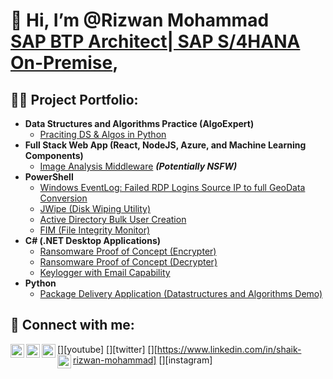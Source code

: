 <h1>👋 Hi, I’m @Rizwan Mohammad <br/><a href="https://github.com/rimo-de">SAP BTP Architect| SAP S/4HANA On-Premise</a>, <br/> </h1>

<h2>👨‍💻 Project Portfolio:</h2>

- <b>Data Structures and Algorithms Practice (AlgoExpert)</b>
  - [Praciting DS & Algos in Python](https://github.com/joshmadakor1/Algorithms-Practice)
- <b>Full Stack Web App (React, NodeJS, Azure, and Machine Learning Components)</b>
  - [Image Analysis Middleware](https://github.com/joshmadakor1/4chan-Image-Analysis-Middleware-C964) <b><i>(Potentially NSFW)</b></i>
- <b>PowerShell</b>
  - [Windows EventLog: Failed RDP Logins Source IP to full GeoData Conversion](https://github.com/joshmadakor1/Sentinel-Lab)
  - [JWipe (Disk Wiping Utility)](https://github.com/joshmadakor1/Jwipe.PowerShell)
  - [Active Directory Bulk User Creation](https://github.com/joshmadakor1/AD_PS)
  - [FIM (File Integrity Monitor)](https://github.com/joshmadakor1/PowerShell-Integrity-FIM)
- <b>C# (.NET Desktop Applications)</b>
  - [Ransomware Proof of Concept (Encrypter)](https://github.com/joshmadakor1/EncrypterPOC)
  - [Ransomware Proof of Concept (Decrypter)](https://github.com/joshmadakor1/DecrypterPOC)
  - [Keylogger with Email Capability](https://github.com/joshmadakor1/Key-Logger-With-Email)
- <b>Python</b>
  - [Package Delivery Application (Datastructures and Algorithms Demo)](https://github.com/joshmadakor1/Package-Delivery-Pathfinding-Algorithm)

<h2> 🤳 Connect with me:</h2>

[<img align="left" alt="Rizwan Mohammad | YouTube"   width="22px" src="https://cdn.jsdelivr.net/npm/simple-icons@v3/icons/youtube.svg" />][youtube]
[<img align="left" alt="Rizwan Mohammad | Twitter"   width="22px" src="https://cdn.jsdelivr.net/npm/simple-icons@v3/icons/twitter.svg" />][twitter]
[<img align="left" alt="Rizwan Mohammad | LinkedIn"  width="22px" src="https://cdn.jsdelivr.net/npm/simple-icons@v3/icons/linkedin.svg" />][https://www.linkedin.com/in/shaik-rizwan-mohammad]
[<img align="left" alt="Rizwan Mohammad | Instagram" width="22px" src="https://cdn.jsdelivr.net/npm/simple-icons@v3/icons/instagram.svg" />][instagram]



